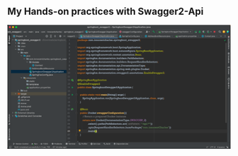 ## My Hands-on practices with Swagger2-Api

<img src="https://github.com/Innocentsax/REST_APIs_and_RESTful_API/blob/main/springboot_swagger2/Screenshot%202023-08-05%20at%202.43.43%20PM.png">
